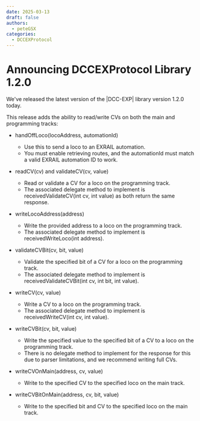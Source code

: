 ```yaml
---
date: 2025-03-13
draft: false
authors:
  - peteGSX
categories:
  - DCCEXProtocol
---
```


# Announcing DCCEXProtocol Library 1.2.0

We've released the latest version of the |DCC-EXP| library version 1.2.0 today.

<!-- more -->

This release adds the ability to read/write CVs on both the main and programming tracks:

- handOffLoco(locoAddress, automationId)

  - Use this to send a loco to an EXRAIL automation.
  - You must enable retrieving routes, and the automationId must match a valid EXRAIL automation ID to work.

- readCV(cv) and validateCV(cv, value)

  - Read or validate a CV for a loco on the programming track.
  - The associated delegate method to implement is receivedValidateCV(int cv, int value) as both return the same response.

- writeLocoAddress(address)

  - Write the provided address to a loco on the programming track.
  - The associated delegate method to implement is receivedWriteLoco(int address).

- validateCVBit(cv, bit, value)

  - Validate the specified bit of a CV for a loco on the programming track.
  - The associated delegate method to implement is receivedValidateCVBit(int cv, int bit, int value).

- writeCV(cv, value)

  - Write a CV to a loco on the programming track.
  - The associated delegate method to implement is receivedWriteCV(int cv, int value).

- writeCVBit(cv, bit, value)

  - Write the specified value to the specified bit of a CV to a loco on the programming track.
  - There is no delegate method to implement for the response for this due to parser limitations, and we recommend writing full CVs.

- writeCVOnMain(address, cv, value)

  - Write to the specified CV to the specified loco on the main track.

- writeCVBitOnMain(address, cv, bit, value)

  - Write to the specified bit and CV to the specified loco on the main track.
